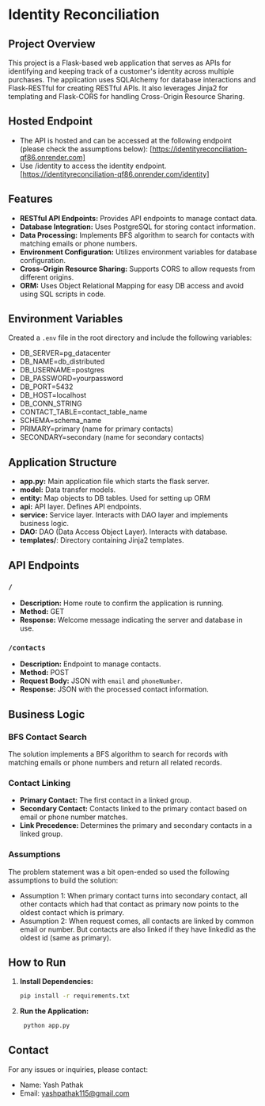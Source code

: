 # Identity Reconciliation

## Project Overview
This project is a Flask-based web application that serves as APIs for identifying and keeping track of a customer's identity across multiple purchases. 
The application uses SQLAlchemy for database interactions and Flask-RESTful for creating RESTful APIs. 
It also leverages Jinja2 for templating and Flask-CORS for handling Cross-Origin Resource Sharing.

## Hosted Endpoint
- The API is hosted and can be accessed at the following endpoint (please check the assumptions below):
[https://identityreconciliation-qf86.onrender.com]
- Use /identity to access the identity endpoint.
[https://identityreconciliation-qf86.onrender.com/identity]

## Features
- **RESTful API Endpoints:** Provides API endpoints to manage contact data.
- **Database Integration:** Uses PostgreSQL for storing contact information.
- **Data Processing:** Implements BFS algorithm to search for contacts with matching emails or phone numbers.
- **Environment Configuration:** Utilizes environment variables for database configuration.
- **Cross-Origin Resource Sharing:** Supports CORS to allow requests from different origins.
- **ORM:** Uses Object Relational Mapping for easy DB access and avoid using SQL scripts in code.

## Environment Variables
Created a `.env` file in the root directory and include the following variables:

- DB_SERVER=pg_datacenter
- DB_NAME=db_distributed
- DB_USERNAME=postgres
- DB_PASSWORD=yourpassword
- DB_PORT=5432
- DB_HOST=localhost
- DB_CONN_STRING
- CONTACT_TABLE=contact_table_name
- SCHEMA=schema_name
- PRIMARY=primary (name for primary contacts)
- SECONDARY=secondary (name for secondary contacts)

## Application Structure
- **app.py:** Main application file which starts the flask server.
- **model:** Data transfer models.
- **entity:** Map objects to DB tables. Used for setting up ORM
- **api:** API layer. Defines API endpoints.
- **service:** Service layer. Interacts with DAO layer and implements business logic.
- **DAO:** DAO (Data Access Object Layer). Interacts with database.
- **templates/**: Directory containing Jinja2 templates.

## API Endpoints
### `/`
- **Description:** Home route to confirm the application is running.
- **Method:** GET
- **Response:** Welcome message indicating the server and database in use.

### `/contacts`
- **Description:** Endpoint to manage contacts.
- **Method:** POST
- **Request Body:** JSON with `email` and `phoneNumber`.
- **Response:** JSON with the processed contact information.

## Business Logic
### BFS Contact Search
The solution implements a BFS algorithm to search for records with matching emails or phone numbers and return all related records.

### Contact Linking
- **Primary Contact:** The first contact in a linked group.
- **Secondary Contact:** Contacts linked to the primary contact based on email or phone number matches.
- **Link Precedence:** Determines the primary and secondary contacts in a linked group.

### Assumptions
The problem statement was a bit open-ended so used the following assumptions to build the solution:
- Assumption 1: When primary contact turns into secondary contact, all other contacts which had that contact as primary now points to the oldest contact which is primary.
- Assumption 2: When request comes, all contacts are linked by common email or number. But contacts are also linked if they have linkedId as the oldest id (same as primary).

## How to Run
1. **Install Dependencies:**
   ```bash
   pip install -r requirements.txt
   
2. **Run the Application:**
   ```bash
    python app.py

## Contact
For any issues or inquiries, please contact:
- Name: Yash Pathak
- Email: yashpathak115@gmail.com